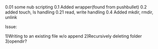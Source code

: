 
0.01 some nub scripting
0.1 Added wrapper(found from pushbullet)
0.2 added touch, ls handling
0.21 read, write handling
0.4 Added mkdir, rmdir, unlink

Issue: 

1)Writing to an existing file w/o append
2)Recursively deleting folder
3)opendir?